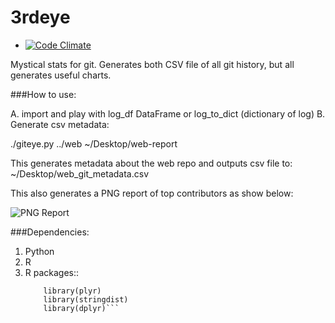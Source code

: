 # 3rdeye
* [![Code Climate](https://codeclimate.com/github/sqor/3rdeye/badges/gpa.svg)](https://codeclimate.com/github/sqor/3rdeye)

Mystical stats for git.  Generates both CSV file of all git history, but all generates useful charts.

###How to use:

A.  import and play with log_df DataFrame or log_to_dict (dictionary of log)
B.  Generate csv metadata:

  ./giteye.py ../web ~/Desktop/web-report

This generates metadata about the web repo and outputs csv file to:  
  ~/Desktop/web_git_metadata.csv

This also generates a PNG report of top contributors as show below:

![PNG Report](http://s10.postimg.org/i77jlttrd/elixir_git_metadata_csv_Full_Page_1.jpg)

###Dependencies:

1.  Python
2.  R 
3.  R packages::  
      ``` library("ggplot2")
          library(plyr)
          library(stringdist)
          library(dplyr)```
